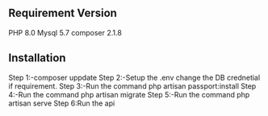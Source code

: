 ## Requirement Version

PHP 8.0
Mysql 5.7
composer  2.1.8


## Installation

Step 1:-composer uppdate
Step 2:-Setup the .env change the DB crednetial if requirement.
Step 3:-Run the command php artisan passport:install
Step 4:-Run the command php artisan migrate
Step 5:-Run the command php artisan serve
Step 6:Run the api 
